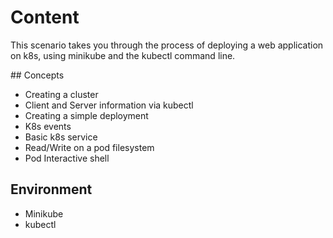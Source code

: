 # Content

This scenario takes you through the process of deploying a web application on k8s, using minikube and the kubectl command line.

## Concepts

- Creating a cluster
- Client and Server information via kubectl
- Creating a simple deployment
- K8s events
- Basic k8s service
- Read/Write on a pod filesystem
- Pod Interactive shell

## Environment

- Minikube
- kubectl
